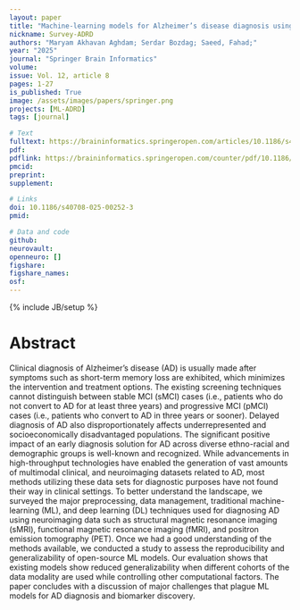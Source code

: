 ```yaml
---
layout: paper
title: "Machine-learning models for Alzheimer’s disease diagnosis using neuroimaging data: survey, reproducibility, and generalizability evaluation"
nickname: Survey-ADRD
authors: "Maryam Akhavan Aghdam; Serdar Bozdag; Saeed, Fahad;"
year: "2025"
journal: "Springer Brain Informatics"
volume: 
issue: Vol. 12, article 8
pages: 1-27
is_published: True
image: /assets/images/papers/springer.png
projects: [ML-ADRD]
tags: [journal]

# Text
fulltext: https://braininformatics.springeropen.com/articles/10.1186/s40708-025-00252-3
pdf:
pdflink: https://braininformatics.springeropen.com/counter/pdf/10.1186/s40708-025-00252-3.pdf
pmcid:
preprint: 
supplement:

# Links
doi: 10.1186/s40708-025-00252-3
pmid: 

# Data and code
github: 
neurovault:
openneuro: []
figshare:
figshare_names:
osf:
---
```

{% include JB/setup %}

# Abstract

Clinical diagnosis of Alzheimer’s disease (AD) is usually made after symptoms such as short-term memory loss are exhibited, which minimizes the intervention and treatment options. The existing screening techniques cannot distinguish between stable MCI (sMCI) cases (i.e., patients who do not convert to AD for at least three years) and progressive MCI (pMCI) cases (i.e., patients who convert to AD in three years or sooner). Delayed diagnosis of AD also disproportionately affects underrepresented and socioeconomically disadvantaged populations. The significant positive impact of an early diagnosis solution for AD across diverse ethno-racial and demographic groups is well-known and recognized. While advancements in high-throughput technologies have enabled the generation of vast amounts of multimodal clinical, and neuroimaging datasets related to AD, most methods utilizing these data sets for diagnostic purposes have not found their way in clinical settings. To better understand the landscape, we surveyed the major preprocessing, data management, traditional machine-learning (ML), and deep learning (DL) techniques used for diagnosing AD using neuroimaging data such as structural magnetic resonance imaging (sMRI), functional magnetic resonance imaging (fMRI), and positron emission tomography (PET). Once we had a good understanding of the methods available, we conducted a study to assess the reproducibility and generalizability of open-source ML models. Our evaluation shows that existing models show reduced generalizability when different cohorts of the data modality are used while controlling other computational factors. The paper concludes with a discussion of major challenges that plague ML models for AD diagnosis and biomarker discovery.